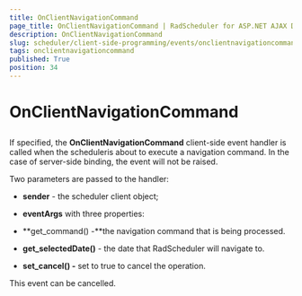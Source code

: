 ```yaml
---
title: OnClientNavigationCommand
page_title: OnClientNavigationCommand | RadScheduler for ASP.NET AJAX Documentation
description: OnClientNavigationCommand
slug: scheduler/client-side-programming/events/onclientnavigationcommand
tags: onclientnavigationcommand
published: True
position: 34
---
```


# OnClientNavigationCommand



## 

If specified, the **OnClientNavigationCommand** client-side event handler is called when the scheduleris about to execute a navigation command. In the case of server-side binding, the event will not be raised.

Two parameters are passed to the handler:

* **sender** - the scheduler client object;

* **eventArgs** with three properties:

* **get_command() -**the navigation command that is being processed.

* **get_selectedDate()** - the date that RadScheduler will navigate to.

* **set_cancel() -** set to true to cancel the operation.

This event can be cancelled.


